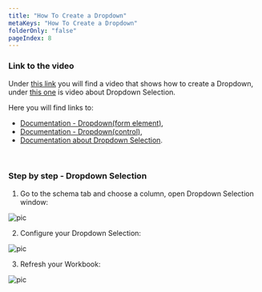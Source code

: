```yaml
---
title: "How To Create a Dropdown"
metaKeys: "How To Create a Dropdown"
folderOnly: "false"
pageIndex: 8
---
```



### Link to the video

Under [this link](https://profitbasedocs.blob.core.windows.net/videos/Dropdown.mp4) you will find a video that shows how to create a Dropdown, under [this one](https://profitbasedocs.blob.core.windows.net/videos/Worksheet%20-%20Dropdown%20Selection.mp4) is video about Dropdown Selection.  

Here you will find links to:
* [Documentation - Dropdown(form element)](../../forms/formelements/dropdown.md), 
* [Documentation - Dropdown(control)](../../forms/formschemas/controls/dropdown.md), 
* [Documentation about Dropdown Selection](../columnproperties/dropdownselection.md).
  
<br/>

### Step by step - Dropdown Selection


1. Go to the schema tab and choose a column, open Dropdown Selection window:

![pic](https://profitbasedocs.blob.core.windows.net/images/HTdrdS%20(1).png)

2. Configure your Dropdown Selection: 

![pic](https://profitbasedocs.blob.core.windows.net/images/HTdrdS%20(2).png)

3. Refresh your Workbook:
   
![pic](https://profitbasedocs.blob.core.windows.net/images/HTdrdS%20(3).png)

